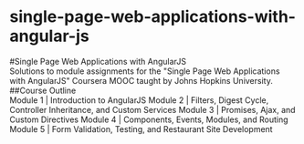 # single-page-web-applications-with-angular-js
#Single Page Web Applications with AngularJS  
Solutions to module assignments for the "Single Page Web Applications with AngularJS" 
Coursera MOOC taught by Johns Hopkins University.  
##Course Outline  
Module 1 | Introduction to AngularJS 
Module 2 | Filters, Digest Cycle, Controller Inheritance, and Custom Services 
Module 3 | Promises, Ajax, and Custom Directives 
Module 4 | Components, Events, Modules, and Routing 
Module 5 | Form Validation, Testing, and Restaurant Site Development
